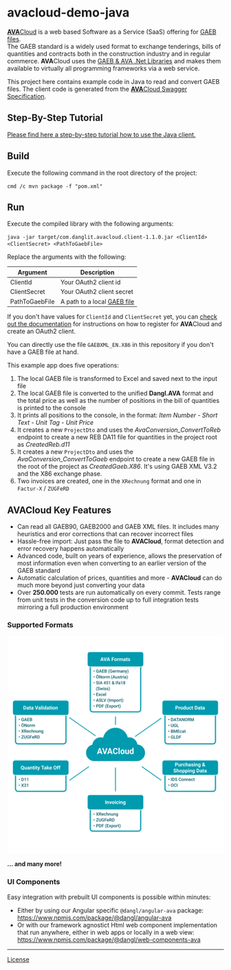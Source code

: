 # avacloud-demo-java

[**AVA**Cloud](https://www.dangl-it.com/products/avacloud-gaeb-saas/) is a web based Software as a Service (SaaS) offering for [GAEB files](https://www.dangl-it.com/articles/what-is-gaeb/).  
The GAEB standard is a widely used format to exchange tenderings, bills of quantities and contracts both in the construction industry and in regular commerce. **AVA**Cloud uses the [GAEB & AVA .Net Libraries](https://www.dangl-it.com/products/gaeb-ava-net-library/) and makes them available to virtually all programming frameworks via a web service.

This project here contains example code in Java to read and convert GAEB files. The client code is generated from the [**AVA**Cloud Swagger Specification](https://avacloud-api.dangl-it.com/swagger-internal).

## Step-By-Step Tutorial

[Please find here a step-by-step tutorial how to use the Java client.](https://www.dangl-it.com/articles/create-edit-and-convert-gaeb-files-in-java-with-the-avacloud-api/)

## Build

Execute the following command in the root directory of the project:

    cmd /c mvn package -f "pom.xml"

## Run

Execute the compiled library with the following arguments:

    java -jar target/com.danglit.avacloud.client-1.1.0.jar <ClientId> <ClientSecret> <PathToGaebFile>

Replace the arguments with the following:

| Argument       | Description                                                                    |
| -------------- | ------------------------------------------------------------------------------ |
| ClientId       | Your OAuth2 client id                                                          |
| ClientSecret   | Your OAuth2 client secret                                                      |
| PathToGaebFile | A path to a local [GAEB file](https://www.dangl-it.com/articles/what-is-gaeb/) |

If you don't have values for `ClientId` and `ClientSecret` yet, you can [check out the documentation](https://docs.dangl-it.com/Projects/AVACloud/latest/howto/registration/developer_signup.html) for instructions on how to register for **AVA**Cloud and create an OAuth2 client.

You can directly use the file `GAEBXML_EN.X86` in this repository if you don't have a GAEB file at hand.

This example app does five operations:

1. The local GAEB file is transformed to Excel and saved next to the input file
2. The local GAEB file is converted to the unified **Dangl.AVA** format and the total price as well as the number of positions in the bill of quantities is printed to the console
3. It prints all positions to the console, in the format: _Item Number - Short Text - Unit Tag - Unit Price_
4. It creates a new `ProjectDto` and uses the _AvaConversion_ConvertToReb_ endpoint to create a new REB DA11 file for quantities in the project root as _CreatedReb.d11_
5. It creates a new `ProjectDto` and uses the _AvaConversion_ConvertToGaeb_ endpoint to create a new GAEB file in the root of the project as _CreatedGaeb.X86_. It's using GAEB XML V3.2 and the X86 exchange phase.
6. Two invoices are created, one in the `XRechnung` format and one in `Factur-X` / `ZUGFeRD`

## AVACloud Key Features

-   Can read all GAEB90, GAEB2000 and GAEB XML files. It includes many heuristics and eror corrections that can recover incorrect files
-   Hassle-free import: Just pass the file to **AVACloud**, format detection and error recovery happens automatically
-   Advanced code, built on years of experience, allows the preservation of most information even when converting to an earlier version of the GAEB standard
-   Automatic calculation of prices, quantities and more - **AVACloud** can do much more beyond just converting your data
-   Over **250.000** tests are run automatically on every commit. Tests range from unit tests in the conversion code up to full integration tests mirroring a full production environment

### Supported Formats

![AVACloud Features](./img/AVACloud%20Diagram%20EN.png)

**... and many more!**

### UI Components

Easy integration with prebuilt UI components is possible within minutes:

-   Either by using our Angular specific `@dangl/angular-ava` package: <https://www.npmjs.com/package/@dangl/angular-ava>
-   Or with our framework agnostict Html web component implementation that run anywhere, either in web apps or locally in a web view: <https://www.npmjs.com/package/@dangl/web-components-ava>

---

[License](./LICENSE.md)
